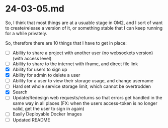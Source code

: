 # 24-03-05.md

So, I think that most things are at a usuable stage in OM2, and I sort of want to create/release a version of it, or something stable that I can keep running for a while privately.

So, therefore there are 10 things that I have to get in place:
- [ ] Ability to share a project with another user (no websockets version) (with access level)
- [ ] Ability to share to the internet with iframe, and direct file link
- [x] Ability for users to sign up
- [x] Ability for admin to delete a user
- [ ] Ability for a user to view their storage usage, and change username
- [ ] Hard set whole service storage limit, which cannot be overtrodden
- [x] Search
- [ ] Update/Redesign web requests/returns so that errors get handled in the same way in all places (FX: when the users access-token is no longer valid, get the user to sign in again)
- [ ] Easily Deployable Docker Images
- [ ] Updated README
